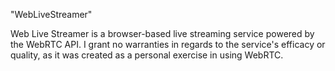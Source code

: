 "WebLiveStreamer"

Web Live Streamer is a browser-based live streaming service powered by the WebRTC API. I grant no warranties in regards to the service's efficacy or quality, as it was created as a personal exercise in using WebRTC.
